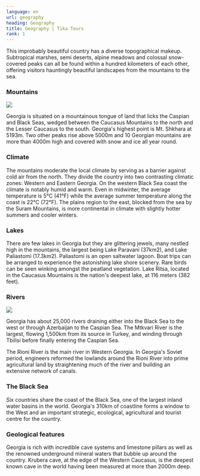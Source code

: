 ```yaml
---
language: en
url: geography
heading: Geography
title: Geography | Tika Tours
rank: 1
---
```

<div class="row content-row"><!-- 868 (1)-->

</div>

<div class="row content-row"><!-- 869 (2)-->
<div class="col-xs-12"><!-- 1191 -->

This improbably beautiful country has a diverse topographical makeup. Subtropical
marshes, semi deserts, alpine meadows and colossal snow\-covered peaks can all be
found within a hundred kilometers of each other, offering visitors hauntingly beautiful
landscapes from the mountains to the sea.

</div>

</div>

<div class="row content-row"><!-- 870 (3)-->
<div class="col-xs-12 col-sm-6 col-md-6"><!-- 1192 -->

### Mountains


![](/library/content/img22.jpg)

Georgia is situated on a mountainous tongue of land that licks the Caspian and Black
Seas, wedged between the Caucasus Mountains to the north and the Lesser Caucasus
to the south. Georgia's highest point is Mt. Shkhara at 5193m. Two other peaks rise
above 5000m and 10 Georgian mountains are more than 4000m high and covered with
snow and ice all year round.

### Climate


The mountains moderate the local climate by serving as a barrier against cold air
from the north. They divide the country into two contrasting climatic zones: Western
and Eastern Georgia. On the western Black Sea coast the climate is notably humid
and warm. Even in midwinter, the average temperature is 5°C (41°F) while the average
summer temperature along the coast is 22°C (72°F). The plains region to the east,
blocked from the sea by the Suram Mountains, is more continental in climate with
slightly hotter summers and cooler winters.

### Lakes


There are few lakes in Georgia but they are glittering jewels, many nestled high
in the mountains, the largest being Lake Paravani (37km2), and Lake Paliastomi (17.3km2).
Paliastomi is an open saltwater lagoon. Boat trips can be arranged to experience
the astonishing lake shore scenery. Rare birds can be seen winking amongst the peatland
vegetation. Lake Ritsa, located in the Caucasus Mountains is the nation's deepest
lake, at 116 meters (382 feet).

</div>

<div class="col-xs-12 col-sm-6 col-md-6"><!-- 1193 -->

### Rivers


![](/library/content/img23.jpg)

Georgia has about 25,000 rivers draining either into the Black Sea to the west or
through Azerbaijan to the Caspian Sea. The Mtkvari River is the largest, flowing
1,500km from its source in Turkey, and winding through Tbilisi before finally entering
the Caspian Sea.

The Rioni River is the main river in Western Georgia. In Georgia's Soviet period,
engineers reformed the lowlands around the Rioni River into prime agricultural land
by straightening much of the river and building an extensive network of canals.

### The Black Sea


Six countries share the coast of the Black Sea, one of the largest inland water basins
in the world. Georgia's 310km of coastline forms a window to the West and an important
strategic, ecological, agricultural and tourist centre for the country.

### Geological features


Georgia is rich with incredible cave systems and limestone pillars as well as the
renowned underground mineral waters that bubble up around the country. Krubera cave,
at the edge of the Western Caucasus, is the deepest known cave in the world having
been measured at more than 2000m deep.

</div>

</div>
